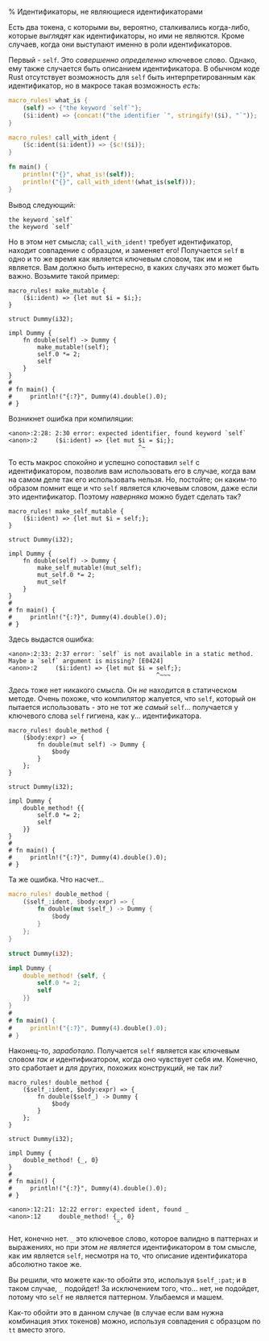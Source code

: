 % Идентификаторы, не являющиеся идентификаторами

Есть два токена, с которыми вы, вероятно, сталкивались когда-либо, которые  *выглядят* как идентификаторы, но ими не являются.  Кроме случаев, когда они выступают именно в роли идентификаторов.

Первый - `self`. Это  *совершенно определенно* ключевое слово. Однако, ему также случается быть описанием идентификатора. В обычном коде Rust отсутствует возможность для `self` быть интерпретированным как идентификатор, но в макросе такая возможность *есть*:

```rust
macro_rules! what_is {
    (self) => {"the keyword `self`"};
    ($i:ident) => {concat!("the identifier `", stringify!($i), "`")};
}

macro_rules! call_with_ident {
    ($c:ident($i:ident)) => {$c!($i)};
}

fn main() {
    println!("{}", what_is!(self));
    println!("{}", call_with_ident!(what_is(self)));
}
```

Вывод следующий:

```text
the keyword `self`
the keyword `self`
```

Но в этом нет смысла; `call_with_ident!` требует идентификатор, находит совпадение с образцом, и заменяет его! Получается `self` в одно и то же время как является ключевым словом, так им и не является. Вам должно быть интересно, в каких случаях это может быть важно.  Возьмите такой пример:

```ignore
macro_rules! make_mutable {
    ($i:ident) => {let mut $i = $i;};
}

struct Dummy(i32);

impl Dummy {
    fn double(self) -> Dummy {
        make_mutable!(self);
        self.0 *= 2;
        self
    }
}
# 
# fn main() {
#     println!("{:?}", Dummy(4).double().0);
# }
```

Возникнет ошибка при компиляции:

```text
<anon>:2:28: 2:30 error: expected identifier, found keyword `self`
<anon>:2     ($i:ident) => {let mut $i = $i;};
                                    ^~
```

То есть макрос спокойно и успешно сопоставил `self` с идентификатором, позволив вам использовать его в случае, когда вам на самом деле так его использовать нельзя. Но, постойте; он каким-то образом помнит еще и что `self` является ключевым словом, даже если это идентификатор. Поэтому *наверняка* можно будет сделать так?

```ignore
macro_rules! make_self_mutable {
    ($i:ident) => {let mut $i = self;};
}

struct Dummy(i32);

impl Dummy {
    fn double(self) -> Dummy {
        make_self_mutable!(mut_self);
        mut_self.0 *= 2;
        mut_self
    }
}
# 
# fn main() {
#     println!("{:?}", Dummy(4).double().0);
# }
```

Здесь выдастся ошибка:

```text
<anon>:2:33: 2:37 error: `self` is not available in a static method. Maybe a `self` argument is missing? [E0424]
<anon>:2     ($i:ident) => {let mut $i = self;};
                                         ^~~~
```

*Здесь* тоже нет никакого смысла. Он *не* находится в статическом методе. Очень похоже, что компилятор жалуется, что `self`, который он пытается использовать - это не тот же *самый* `self`... получается у ключевого слова `self` гигиена, как у... идентификатора.

```ignore
macro_rules! double_method {
    ($body:expr) => {
        fn double(mut self) -> Dummy {
            $body
        }
    };
}

struct Dummy(i32);

impl Dummy {
    double_method! {{
        self.0 *= 2;
        self
    }}
}
# 
# fn main() {
#     println!("{:?}", Dummy(4).double().0);
# }
```

Та же ошибка.  Что насчет...

```rust
macro_rules! double_method {
    ($self_:ident, $body:expr) => {
        fn double(mut $self_) -> Dummy {
            $body
        }
    };
}

struct Dummy(i32);

impl Dummy {
    double_method! {self, {
        self.0 *= 2;
        self
    }}
}
# 
# fn main() {
#     println!("{:?}", Dummy(4).double().0);
# }
```

Наконец-то, *заработало*.  Получается `self` является как ключевым словом *так и* идентификатором, когда оно чувствует себя им. Конечно, это сработает и для других, похожих конструкций, не так ли?

```ignore
macro_rules! double_method {
    ($self_:ident, $body:expr) => {
        fn double($self_) -> Dummy {
            $body
        }
    };
}

struct Dummy(i32);

impl Dummy {
    double_method! {_, 0}
}
# 
# fn main() {
#     println!("{:?}", Dummy(4).double().0);
# }
```

```text
<anon>:12:21: 12:22 error: expected ident, found _
<anon>:12     double_method! {_, 0}
                              ^
```

Нет, конечно нет.  `_` это ключевое слово, которое валидно в паттернах и выражениях, но при этом *не является* идентификатором в том смысле, как им является `self`, несмотря на то, что описание идентификатора абсолютно такое же.

Вы решили, что можете как-то обойти это, используя `$self_:pat`; и в таком случае, `_` подойдет!  За исключением того, что... нет, не подойдет, потому что `self` не является паттерном. Улыбаемся и машем.

Как-то обойти это в данном случае (в случае если вам нужна комбинация этих токенов) можно, используя совпадения с образцом по `tt` вместо этого.
